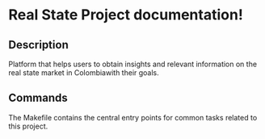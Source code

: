 # Real State Project documentation!

## Description

Platform that helps users to obtain insights and relevant information on the real state market in Colombiawith their goals.

## Commands

The Makefile contains the central entry points for common tasks related to this project.

